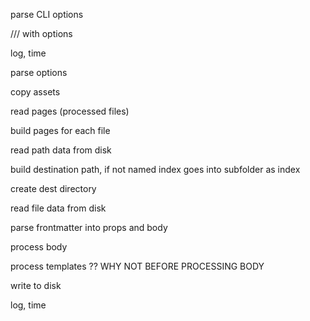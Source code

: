 
parse CLI options


/// with options

log, time

parse options

copy assets

read pages (processed files)

build pages for each file

  read path data from disk

  build destination path, if not named index goes into subfolder as index

  create dest directory

  read file data from disk

  parse frontmatter into props and body

  process body

  process templates ?? WHY NOT BEFORE PROCESSING BODY

  write to disk

log, time